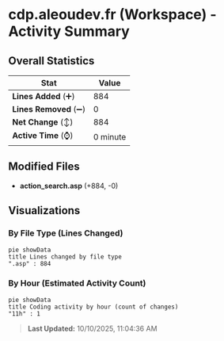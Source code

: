# cdp.aleoudev.fr (Workspace) - Activity Summary 

## Overall Statistics

| Stat                   | Value                                                             |
| ---------------------- | ----------------------------------------------------------------- |
| **Lines Added** (➕)   | 884                                          |
| **Lines Removed** (➖) | 0                                        |
| **Net Change** (↕)    | 884                |
| **Active Time** (⌚)   | 0 minute |


## Modified Files
- **action_search.asp** (+884, -0)

## Visualizations

### By File Type (Lines Changed)

```mermaid
pie showData
title Lines changed by file type
".asp" : 884
```

### By Hour (Estimated Activity Count)

```mermaid
pie showData
title Coding activity by hour (count of changes)
"11h" : 1
```


> **Last Updated:** 10/10/2025, 11:04:36 AM